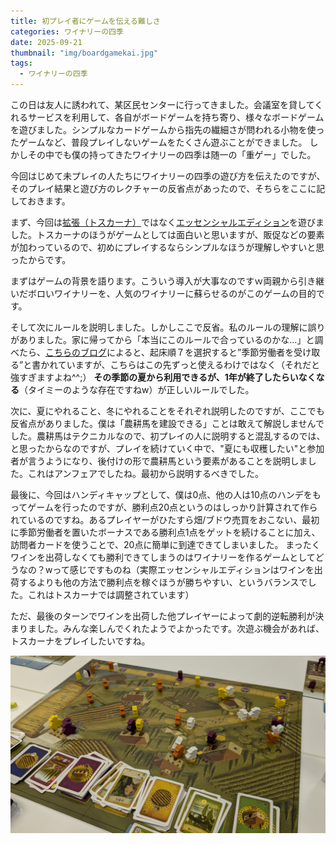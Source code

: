 ```yaml
---
title: 初プレイ者にゲームを伝える難しさ
categories: ワイナリーの四季
date: 2025-09-21
thumbnail: "img/boardgamekai.jpg"
tags:
  - ワイナリーの四季
---
```


この日は友人に誘われて、某区民センターに行ってきました。会議室を貸してくれるサービスを利用して、各自がボードゲームを持ち寄り、様々なボードゲームを遊びました。シンプルなカードゲームから指先の繊細さが問われる小物を使ったゲームなど、普段プレイしないゲームをたくさん遊ぶことができました。
しかしその中でも僕の持ってきたワイナリーの四季は随一の「重ゲー」でした。

今回はじめて未プレイの人たちにワイナリーの四季の遊び方を伝えたのですが、そのプレイ結果と遊び方のレクチャーの反省点があったので、そちらをここに記しておきます。

まず、今回は[拡張（トスカーナ）](/posts/viticulture/toscana)ではなく[エッセンシャルエディション](/posts/viticulture/essential)を遊びました。トスカーナのほうがゲームとしては面白いと思いますが、販促などの要素が加わっているので、初めにプレイするならシンプルなほうが理解しやすいと思ったからです。

まずはゲームの背景を語ります。こういう導入が大事なのですｗ両親から引き継いだボロいワイナリーを、人気のワイナリーに蘇らせるのがこのゲームの目的です。

そして次にルールを説明しました。しかしここで反省。私のルールの理解に誤りがありました。家に帰ってから「本当にこのルールで合っているのかな…」と調べたら、[こちらのブログ](https://masaura7058.com/boardgame-viticulture/)によると、起床順７を選択すると”季節労働者を受け取る”と書かれていますが、こちらはこの先ずっと使えるわけではなく（それだと強すぎますよね^^;） **その季節の夏から利用できるが、1年が終了したらいなくなる**（タイミーのような存在ですねw）が正しいルールでした。

次に、夏にやれること、冬にやれることをそれぞれ説明したのですが、ここでも反省点がありました。僕は「農耕馬を建設できる」ことは敢えて解説しませんでした。農耕馬はテクニカルなので、初プレイの人に説明すると混乱するのでは、と思ったからなのですが、プレイを続けていく中で、"夏にも収穫したい"と参加者が言うようになり、後付けの形で農耕馬という要素があることを説明しました。これはアンフェアでしたね。最初から説明するべきでした。

最後に、今回はハンディキャップとして、僕は0点、他の人は10点のハンデをもってゲームを行ったのですが、勝利点20点というのはしっかり計算されて作られているのですね。あるプレイヤーがひたすら畑/ブドウ売買をおこない、最初に季節労働者を置いたボーナスである勝利点1点をゲットを続けることに加え、訪問者カードを使うことで、20点に簡単に到達できてしまいました。
まったくワインを出荷しなくても勝利できてしまうのはワイナリーを作るゲームとしてどうなの？wって感じですものね（実際エッセンシャルエディションはワインを出荷するよりも他の方法で勝利点を稼ぐほうが勝ちやすい、というバランスでした。これはトスカーナでは調整されています）

ただ、最後のターンでワインを出荷した他プレイヤーによって劇的逆転勝利が決まりました。みんな楽しんでくれたようでよかったです。次遊ぶ機会があれば、トスカーナをプレイしたいですね。

![ワイナリーの四季](/static/img/20250921.jpg)
